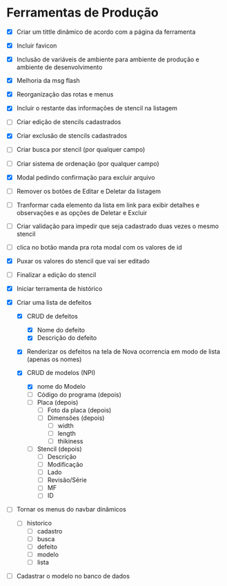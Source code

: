# Ferramentas de Produção

* [x] Criar um tittle dinâmico de acordo com a página da ferramenta
* [x] Incluir favicon
* [x] Inclusão de variáveis de ambiente para ambiente de produção e ambiente de desenvolvimento
* [x] Melhoria da msg flash
* [x] Reorganização das rotas e menus
* [x] Incluir o restante das informações de stencil na listagem
* [ ] Criar edição de stencils cadastrados
* [x] Criar exclusão de stencils cadastrados
* [ ] Criar busca por stencil (por qualquer campo)
* [ ] Criar sistema de ordenação (por qualquer campo)
* [x] Modal pedindo confirmação para excluir arquivo
* [ ] Remover os botões de Editar e Deletar da listagem
* [ ] Tranformar cada elemento da lista em link para exibir detalhes e observações e as opções de Deletar e Excluir
* [ ] Criar validação para impedir que seja cadastrado duas vezes o mesmo stencil
* [ ] clica no botão manda pra rota modal com os valores de id
* [x] Puxar os valores do stencil que vai ser editado
* [ ] Finalizar a edição do stencil
* [x] Iniciar terramenta de histórico

* [x] Criar uma lista de defeitos
  * [x] CRUD de defeitos
    * [x] Nome do defeito
    * [x] Descrição do defeito
  * [x] Renderizar os defeitos na tela de Nova ocorrencia em modo de lista (apenas os nomes)

  * [x] CRUD de modelos (NPI)
    * [x] nome do Modelo
    * [ ] Código do programa (depois)
    * [ ] Placa (depois)
      * [ ] Foto da placa (depois)
      * [ ] Dimensões (depois)
        * [ ] width
        * [ ] length
        * [ ] thikiness
    * [ ] Stencil (depois)
      * [ ] Descrição
      * [ ] Modificação
      * [ ] Lado
      * [ ] Revisão/Série
      * [ ] MF
      * [ ] ID

* [ ] Tornar os menus do navbar dinâmicos
  * [ ] historico
    * [ ] cadastro
    * [ ] busca
    * [ ] defeito
    * [ ] modelo
    * [ ] lista

* [ ] Cadastrar o modelo no banco de dados
